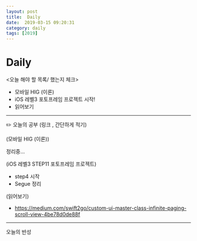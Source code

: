 ```yaml
---
layout: post
title:  Daily
date:  2019-03-15 09:20:31
category: daily
tags: [2019]
---
```


# Daily

<오늘 해야 할 목록/ 했는지 체크>

- 모바일 HIG (이론)
- iOS 레벨3 포토프레임 프로젝트 시작!
- 읽어보기

------

✏️ 오늘의 공부 (링크 , 간단하게 적기)

(모바일 HIG (이론))

정리중...

(iOS 레벨3 STEP11 포토프레임 프로젝트)

- step4 시작
- Segue 정리

(읽어보기)

* https://medium.com/swift2go/custom-ui-master-class-infinite-paging-scroll-view-4be78d0de88f

------

오늘의 반성

> 